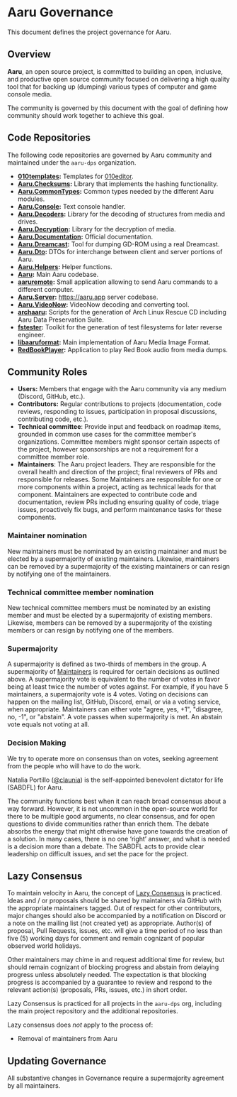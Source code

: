 # Aaru Governance

This document defines the project governance for Aaru.

## Overview

**Aaru**, an open source project, is committed to building an open, inclusive, and productive open source community
focused on delivering a high quality tool that for backing up (dumping) various types of computer and game console
media.

The community is governed by this document with the goal of defining how community should work together to achieve this
goal.

## Code Repositories

The following code repositories are governed by Aaru community and maintained under the `aaru-dps` organization.

* **[010templates](https://github.com/aaru-dps/010templates):** Templates
  for [010editor](https://www.sweetscape.com/010editor).
* **[Aaru.Checksums](https://github.com/aaru-dps/Aaru.Checksums):** Library that implements the hashing functionality.
* **[Aaru.CommonTypes](https://github.com/aaru-dps/Aaru.CommonTypes):** Common types needed by the different Aaru
  modules.
* **[Aaru.Console](https://github.com/aaru-dps/Aaru.Console):** Text console handler.
* **[Aaru.Decoders](https://github.com/aaru-dps/Aaru.Decoders):** Library for the decoding of structures from media and
  drives.
* **[Aaru.Decryption](https://github.com/aaru-dps/Aaru.Decryption):** Library for the decryption of media.
* **[Aaru.Documentation](https://github.com/aaru-dps/Aaru.Documentation):** Official documentation.
* **[Aaru.Dreamcast](https://github.com/aaru-dps/Aaru.Dreamcast):** Tool for dumping GD-ROM using a real Dreamcast.
* **[Aaru.Dto](https://github.com/aaru-dps/Aaru.Dto):** DTOs for interchange between client and server portions of Aaru.
* **[Aaru.Helpers](https://github.com/aaru-dps/Aaru.Helpers):** Helper functions.
* **[Aaru](https://github.com/aaru-dps/aaru):** Main Aaru codebase.
* **[aaruremote](https://github.com/aaru-dps/aaruremote):** Small application allowing to send Aaru commands to a
  different computer.
* **[Aaru.Server](https://github.com/aaru-dps/Aaru.Server):** https://aaru.app server codebase.
* **[Aaru.VideoNow](https://github.com/aaru-dps/Aaru.VideoNow):** VideoNow decoding and converting tool.
* **[archaaru](https://github.com/aaru-dps/archaaru):** Scripts for the generation of Arch Linux Rescue CD including
  Aaru Data Preservation Suite.
* **[fstester](https://github.com/aaru-dps/fstester):** Toolkit for the generation of test filesystems for later reverse
  engineer.
* **[libaaruformat](https://github.com/aaru-dps/libaaruformat):** Main implementation of Aaru Media Image Format.
* **[RedBookPlayer](https://github.com/aaru-dps/RedBookPlayer):** Application to play Red Book audio from media dumps.

## Community Roles

* **Users:** Members that engage with the Aaru community via any medium (Discord, GitHub, etc.).
* **Contributors:** Regular contributions to projects (documentation, code reviews, responding to issues, participation
  in proposal discussions, contributing code, etc.).
* **Technical committee**: Provide input and feedback on roadmap items, grounded in common use cases for the committee
  member's organizations. Committee members might sponsor certain aspects of the project, however sponsorships are not a
  requirement for a committee member role.
* **Maintainers**: The Aaru project leaders. They are responsible for the overall health and direction of the project;
  final reviewers of PRs and responsible for releases. Some Maintainers are responsible for one or more components
  within a project, acting as technical leads for that component. Maintainers are expected to contribute code and
  documentation, review PRs including ensuring quality of code, triage issues, proactively fix bugs, and perform
  maintenance tasks for these components.

### Maintainer nomination

New maintainers must be nominated by an existing maintainer and must be elected by a supermajority of existing
maintainers. Likewise, maintainers can be removed by a supermajority of the existing maintainers or can resign by
notifying one of the maintainers.

### Technical committee member nomination

New technical committee members must be nominated by an existing member and must be elected by a supermajority of
existing members. Likewise, members can be removed by a supermajority of the existing members or can resign by notifying
one of the members.

### Supermajority

A supermajority is defined as two-thirds of members in the group. A supermajority of [Maintainers](MAINTAINERS.md) is
required for certain decisions as outlined above. A supermajority vote is equivalent to the number of votes in favor
being at least twice the number of votes against. For example, if you have 5 maintainers, a supermajority vote is 4
votes. Voting on decisions can happen on the mailing list, GitHub, Discord, email, or via a voting service, when
appropriate. Maintainers can either vote "agree, yes, +1", "disagree, no, -1", or "abstain". A vote passes when
supermajority is met. An abstain vote equals not voting at all.

### Decision Making

We try to operate more on consensus than on votes, seeking agreement from the people who will have to do the work.

Natalia Portillo ([@claunia](https://github.com/claunia)) is the self-appointed benevolent dictator for life (SABDFL)
for Aaru.

The community functions best when it can reach broad consensus about a way forward. However, it is not uncommon in the
open-source world for there to be multiple good arguments, no clear consensus, and for open questions to divide
communities rather than enrich them. The debate absorbs the energy that might otherwise have gone towards the creation
of a solution. In many cases, there is no one ‘right’ answer, and what is needed is a decision more than a debate. The
SABDFL acts to provide clear leadership on difficult issues, and set the pace for the project.

## Lazy Consensus

To maintain velocity in Aaru, the concept of [Lazy Consensus](http://en.osswiki.info/concepts/lazy_consensus) is
practiced. Ideas and / or proposals should be shared by maintainers via GitHub with the appropriate maintainers tagged.
Out of respect for other contributors, major changes should also be accompanied by a notification on Discord or a note
on the mailing list (not created yet) as appropriate. Author(s) of proposal, Pull Requests, issues, etc. will give a
time period of no less than five (5) working days for comment and remain cognizant of popular observed world holidays.

Other maintainers may chime in and request additional time for review, but should remain cognizant of blocking progress
and abstain from delaying progress unless absolutely needed. The expectation is that blocking progress is accompanied by
a guarantee to review and respond to the relevant action(s)
(proposals, PRs, issues, etc.) in short order.

Lazy Consensus is practiced for all projects in the `aaru-dps` org, including the main project repository and the
additional repositories.

Lazy consensus does _not_ apply to the process of:

* Removal of maintainers from Aaru

## Updating Governance

All substantive changes in Governance require a supermajority agreement by all maintainers.
